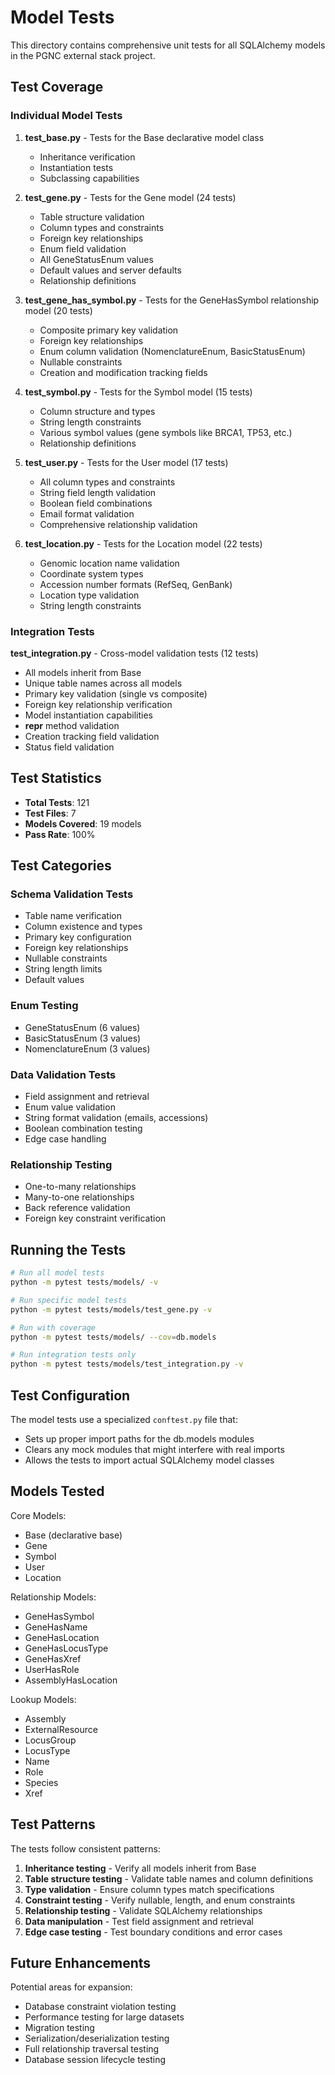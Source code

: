 # Model Tests

This directory contains comprehensive unit tests for all SQLAlchemy models in the PGNC external stack project.

## Test Coverage

### Individual Model Tests

1. **test_base.py** - Tests for the Base declarative model class
   - Inheritance verification
   - Instantiation tests
   - Subclassing capabilities

2. **test_gene.py** - Tests for the Gene model (24 tests)
   - Table structure validation
   - Column types and constraints
   - Foreign key relationships
   - Enum field validation
   - All GeneStatusEnum values
   - Default values and server defaults
   - Relationship definitions

3. **test_gene_has_symbol.py** - Tests for the GeneHasSymbol relationship model (20 tests)
   - Composite primary key validation
   - Foreign key relationships
   - Enum column validation (NomenclatureEnum, BasicStatusEnum)
   - Nullable constraints
   - Creation and modification tracking fields

4. **test_symbol.py** - Tests for the Symbol model (15 tests)
   - Column structure and types
   - String length constraints
   - Various symbol values (gene symbols like BRCA1, TP53, etc.)
   - Relationship definitions

5. **test_user.py** - Tests for the User model (17 tests)
   - All column types and constraints
   - String field length validation
   - Boolean field combinations
   - Email format validation
   - Comprehensive relationship validation

6. **test_location.py** - Tests for the Location model (22 tests)
   - Genomic location name validation
   - Coordinate system types
   - Accession number formats (RefSeq, GenBank)
   - Location type validation
   - String length constraints

### Integration Tests

**test_integration.py** - Cross-model validation tests (12 tests)

- All models inherit from Base
- Unique table names across all models
- Primary key validation (single vs composite)
- Foreign key relationship verification
- Model instantiation capabilities
- **repr** method validation
- Creation tracking field validation
- Status field validation

## Test Statistics

- **Total Tests**: 121
- **Test Files**: 7
- **Models Covered**: 19 models
- **Pass Rate**: 100%

## Test Categories

### Schema Validation Tests

- Table name verification
- Column existence and types
- Primary key configuration
- Foreign key relationships
- Nullable constraints
- String length limits
- Default values

### Enum Testing

- GeneStatusEnum (6 values)
- BasicStatusEnum (3 values)
- NomenclatureEnum (3 values)

### Data Validation Tests

- Field assignment and retrieval
- Enum value validation
- String format validation (emails, accessions)
- Boolean combination testing
- Edge case handling

### Relationship Testing

- One-to-many relationships
- Many-to-one relationships
- Back reference validation
- Foreign key constraint verification

## Running the Tests

```bash
# Run all model tests
python -m pytest tests/models/ -v

# Run specific model tests
python -m pytest tests/models/test_gene.py -v

# Run with coverage
python -m pytest tests/models/ --cov=db.models

# Run integration tests only
python -m pytest tests/models/test_integration.py -v
```

## Test Configuration

The model tests use a specialized `conftest.py` file that:

- Sets up proper import paths for the db.models modules
- Clears any mock modules that might interfere with real imports
- Allows the tests to import actual SQLAlchemy model classes

## Models Tested

Core Models:

- Base (declarative base)
- Gene
- Symbol
- User
- Location

Relationship Models:

- GeneHasSymbol
- GeneHasName
- GeneHasLocation
- GeneHasLocusType
- GeneHasXref
- UserHasRole
- AssemblyHasLocation

Lookup Models:

- Assembly
- ExternalResource
- LocusGroup
- LocusType
- Name
- Role
- Species
- Xref

## Test Patterns

The tests follow consistent patterns:

1. **Inheritance testing** - Verify all models inherit from Base
2. **Table structure testing** - Validate table names and column definitions
3. **Type validation** - Ensure column types match specifications
4. **Constraint testing** - Verify nullable, length, and enum constraints
5. **Relationship testing** - Validate SQLAlchemy relationships
6. **Data manipulation** - Test field assignment and retrieval
7. **Edge case testing** - Test boundary conditions and error cases

## Future Enhancements

Potential areas for expansion:

- Database constraint violation testing
- Performance testing for large datasets
- Migration testing
- Serialization/deserialization testing
- Full relationship traversal testing
- Database session lifecycle testing
